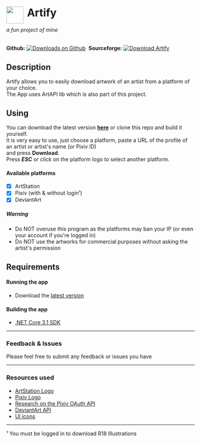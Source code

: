 <h1><img align="left" width="46" src="https://raw.githubusercontent.com/sentouki/Artify/master/Artify/assets/icons/artify.png">&nbspArtify</img></h1>

###### a fun project of mine

**Github:** [![Downloads on Github](https://img.shields.io/github/downloads/sentouki/artify/total.svg)](https://github.com/sentouki/Artify/releases)  **Sourceforge:** [![Download Artify](https://img.shields.io/sourceforge/dt/artify.svg)](https://sourceforge.net/projects/artify/files/latest/download)

## Description
Artify allows you to easily download artwork of an artist from a platform of your choice.  
The App uses ArtAPI lib which is also part of this project.

## Using
You can download the latest version **[here](https://github.com/sentouki/Artify/releases)** or clone this repo and build it yourself.<br>
It is very easy to use, just choose a platform, paste a URL of the profile of an artist or artist's name (or Pixiv ID)  
and press **Download**.<br>
Press ***ESC*** or click on the platform logo to select another platform.

#### Available platforms
- [x] ArtStation
- [x] Pixiv (with & without login¹)
- [x] DeviantArt

##### Warning  
- Do NOT overuse this program as the platforms may ban your IP (or even your account if you're logged in)
- Do NOT use the artworks for commercial purposes without asking the artist's permission

## Requirements

#### Running the app
- Download the [latest version](https://github.com/sentouki/Artify/releases/download/v1.5.1/Artify_v1.5.2.selfcontained.zip)

#### Building the app
- [.NET Core 3.1 SDK](https://dotnet.microsoft.com/download/visual-studio-sdks)
-------------------
### Feedback & Issues
Please feel free to submit any feedback or issues you have  

-------------------
### Resources used
- [ArtStation Logo](https://www.artstation.com/about/logo)
- [Pixiv Logo](https://commons.wikimedia.org/wiki/File:Pixiv_Icon.svg)
- [Research on the Pixiv OAuth API](https://github.com/azuline/pixiv-api)
- [DeviantArt API](https://www.deviantart.com/developers/http/v1/20200519)
- [UI icons](https://material.io/resources/icons/)
-------------------

¹ You must be logged in to download R18 Illustrations

